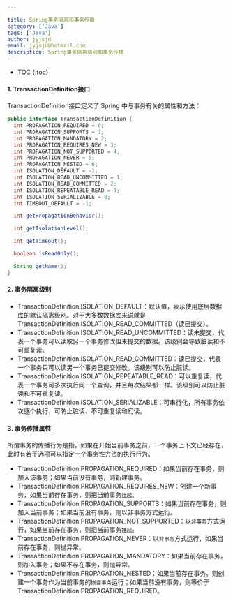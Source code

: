 ```yaml
---

title: Spring事务隔离和事务传播
category: ['Java']
tags: ['Java']
author: jyjsjd
email: jyjsjd@hotmail.com
description: Spring事务隔离级别和事务传播
---
```


* TOC
{:toc}

#### 1. TransactionDefinition接口
TransactionDefinition接口定义了 Spring 中与事务有关的属性和方法：

```java
public interface TransactionDefinition {
  int PROPAGATION_REQUIRED = 0;
  int PROPAGATION_SUPPORTS = 1;
  int PROPAGATION_MANDATORY = 2;
  int PROPAGATION_REQUIRES_NEW = 3;
  int PROPAGATION_NOT_SUPPORTED = 4;
  int PROPAGATION_NEVER = 5;
  int PROPAGATION_NESTED = 6;
  int ISOLATION_DEFAULT = -1;
  int ISOLATION_READ_UNCOMMITTED = 1;
  int ISOLATION_READ_COMMITTED = 2;
  int ISOLATION_REPEATABLE_READ = 4;
  int ISOLATION_SERIALIZABLE = 8;
  int TIMEOUT_DEFAULT = -1;

  int getPropagationBehavior();

  int getIsolationLevel();

  int getTimeout();

  boolean isReadOnly();

  String getName();
}
```

#### 2. 事务隔离级别
* TransactionDefinition.ISOLATION_DEFAULT：默认值，表示使用底层数据库的默认隔离级别。对于大多数数据库来说就是 TransactionDefinition.ISOLATION_READ_COMMITTED（读已提交）。
* TransactionDefinition.ISOLATION_READ_UNCOMMITTED：读未提交，代表一个事务可以读取另一个事务修改但未提交的数据。该级别会导致脏读和不可重复读。
* TransactionDefinition.ISOLATION_READ_COMMITTED：读已提交，代表一个事务只可以读另一个事务已提交修改。该级别可以防止脏读。
* TransactionDefinition.ISOLATION_REPEATABLE_READ：可以重复读，代表一个事务可多次执行同一个查询，并且每次结果都一样。该级别可以防止脏读和不可重复读。
* TransactionDefinition.ISOLATION_SERIALIZABLE：可串行化，所有事务依次逐个执行，可防止脏读、不可重复读和幻读。

#### 3. 事务传播属性
所谓事务的传播行为是指，如果在开始当前事务之前，一个事务上下文已经存在，此时有若干选项可以指定一个事务性方法的执行行为。
* TransactionDefinition.PROPAGATION_REQUIRED：如果当前存在事务，则加入该事务；如果当前没有事务，则新建事务。
* TransactionDefinition.PROPAGATION_REQUIRES_NEW：创建一个新事务，如果当前存在事务，则把当前事务`挂起`。
* TransactionDefinition.PROPAGATION_SUPPORTS：如果当前存在事务，则加入当前事务；如果当前没有事务，则以非事务方式运行。
* TransactionDefinition.PROPAGATION_NOT_SUPPORTED：以`非事务`方式运行，如果当前存在事务，则把当前事务`挂起`。
* TransactionDefinition.PROPAGATION_NEVER：以`非事务`方式运行，如果当前存在事务，则抛异常。
* TransactionDefinition.PROPAGATION_MANDATORY：如果当前存在事务，则加入事务；如果不存在事务，则抛异常。
* TransactionDefinition.PROPAGATION_NESTED：如果当前存在事务，则创建一个事务作为当前事务的`嵌套事务`运行；如果当前没有事务，则等价于TransactionDefinition.PROPAGATION_REQUIRED。

